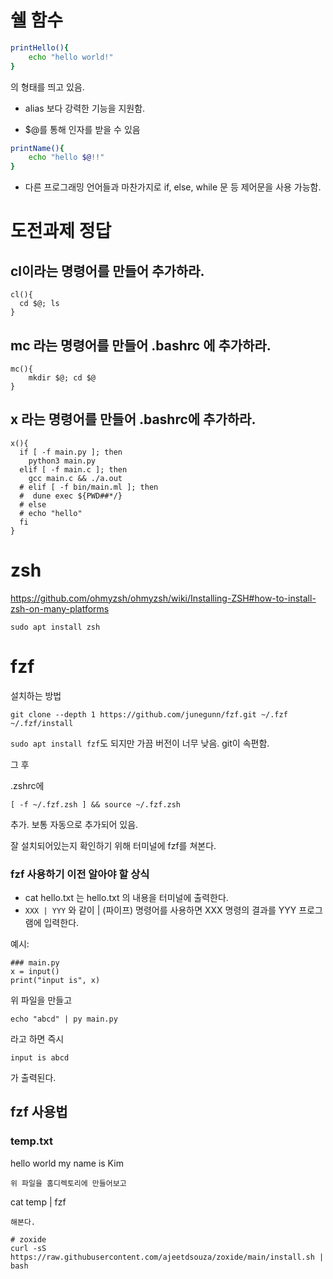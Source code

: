 # 쉘 함수

```bash
printHello(){
    echo "hello world!"
}
```
의 형태를 띄고 있음.

- alias 보다 강력한 기능을 지원함.

- $@를 통해 인자를 받을 수 있음

```bash
printName(){
    echo "hello $@!!"
}
```

- 다른 프로그래밍 언어들과 마찬가지로 if, else, while 문 등 제어문을 사용 가능함.

# 도전과제 정답
## cl이라는 명령어를 만들어 추가하라.
```
cl(){
  cd $@; ls
}
```
## mc 라는 명령어를 만들어 .bashrc 에 추가하라.
```
mc(){
    mkdir $@; cd $@
}
```

## x 라는 명령어를 만들어 .bashrc에 추가하라.
```
x(){
  if [ -f main.py ]; then
    python3 main.py
  elif [ -f main.c ]; then
    gcc main.c && ./a.out
  # elif [ -f bin/main.ml ]; then
  #  dune exec ${PWD##*/}
  # else
  # echo "hello"
  fi
}
```

# zsh
https://github.com/ohmyzsh/ohmyzsh/wiki/Installing-ZSH#how-to-install-zsh-on-many-platforms

```
sudo apt install zsh
```

# fzf
설치하는 방법
```
git clone --depth 1 https://github.com/junegunn/fzf.git ~/.fzf
~/.fzf/install
``` 

`sudo apt install fzf`도 되지만 가끔 버전이 너무 낮음. git이 속편함.

그 후

.zshrc에
```
[ -f ~/.fzf.zsh ] && source ~/.fzf.zsh
```
추가. 보통 자동으로 추가되어 있음.

잘 설치되어있는지 확인하기 위해 터미널에 fzf를 쳐본다.

### fzf 사용하기 이전 알아야 할 상식
- cat hello.txt 는 hello.txt 의 내용을 터미널에 출력한다.
- `XXX | YYY` 와 같이 | (파이프) 명령어를 사용하면 XXX 명령의 결과를 YYY 프로그램에 입력한다.

예시:
```
### main.py
x = input()
print("input is", x)
```
위 파일을 만들고
```
echo "abcd" | py main.py
```
라고 하면 즉시
```
input is abcd
```
가 출력된다.

## fzf 사용법
### temp.txt
hello
world
my name is Kim
```
위 파일을 홈디렉토리에 만들어보고
```
cat temp | fzf
```
해본다.

# zoxide
curl -sS https://raw.githubusercontent.com/ajeetdsouza/zoxide/main/install.sh | bash
